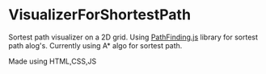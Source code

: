 # VisualizerForShortestPath

Sortest path visualizer on a 2D grid. Using [PathFinding.js](https://github.com/qiao/PathFinding.js) library for sortest path alog's. Currently using A* algo for sortest path.

Made using HTML,CSS,JS